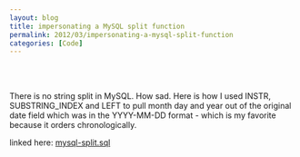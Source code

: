 ```yaml
---
layout: blog
title: impersonating a MySQL split function
permalink: 2012/03/impersonating-a-mysql-split-function
categories: [Code]
---
```


<br><br>

There is no string split in MySQL. How sad. Here is how I used INSTR, SUBSTRING_INDEX and LEFT to pull month day and year out of the original date field which was in the YYYY-MM-DD format - which is my favorite because it orders chronologically.

linked here: <a href="https://gist.github.com/1981662" title="mysql-split.sql">mysql-split.sql</a>

<script src="https://gist.github.com/1981662.js?file=mysql-split.sql"></script> <br><br>
